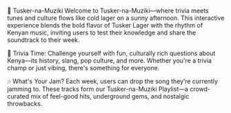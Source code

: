 🍻 Tusker-na-Muziki
Welcome to Tusker-na-Muziki—where trivia meets tunes and culture flows like cold lager on a sunny afternoon. This interactive experience blends the bold flavor of Tusker Lager with the rhythm of Kenyan music, inviting users to test their knowledge and share the soundtrack to their week.

🧠 Trivia Time: Challenge yourself with fun, culturally rich questions about Kenya—its history, slang, pop culture, and more. Whether you're a trivia champ or just vibing, there's something for everyone.

🎶 What's Your Jam? Each week, users can drop the song they’re currently jamming to. These tracks form our Tusker-na-Muziki Playlist—a crowd-curated mix of feel-good hits, underground gems, and nostalgic throwbacks.
